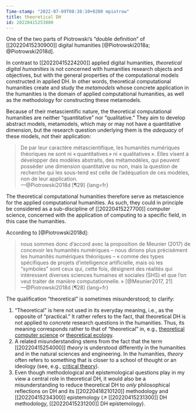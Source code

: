 ```yaml
---
Time-stamp: "2022-07-09T08:38:10+0200 mpiotrow"
title: theoretical DH
id: 20220415253800
---
```


One of the two parts of Piotrowski’s “double definition” of [[20220415230900]] digital humanities [@Piotrowski2018a; @Piotrowski2018d].

In contrast to [[20220415224200]] applied digital humanities, *theoretical digital humanities* is not concerned with humanities research objects and objectives, but with the general properties of the computational models constructed in applied DH.  In other words, theoretical computational humanities create and study the *metamodels* whose concrete application in the humanities is the domain of applied computational humanities, as well as the methodology for constructing these metamodels.

Because of their metascientific nature, the theoretical computational humanities are neither “quantitative” nor “qualitative.”  They aim to develop abstract models, metamodels, which may or may not have a quantitative dimension, but the research question underlying them is the *adequacy* of these models, not their application:

> De par leur caractère métascientifique, les humanités numériques théoriques ne sont ni « quantitatives » ni « qualitatives ». Elles visent à développer des modèles abstraits, des métamodèles, qui peuvent posséder une dimension quantitative ou non, mais la question de recherche qui les sous-tend est celle de l’adéquation de ces modèles, non de leur application.  
—@Piotrowski2018d [¶29]
{lang=fr}

The theoretical computational humanities therefore serve as metascience for the applied computational humanities.  As such, they could in principle be considered as a sub-discipline of [[20220415227700]] computer science, concerned with the application of computing to a specific field, in this case the humanities.

According to [@Piotrowski2018d]:

> nous sommes donc d’accord avec la proposition de Meunier (2017) de concevoir les humanités numériques – nous dirions plus précisément les humanités numériques théoriques – « comme des types spécifiques de projets d’intelligence artificielle, mais où les “symboles” sont ceux qui, cette fois, désignent des réalités qui intéressent diverses sciences humaines et sociales (SHS) et que l’on veut traiter de manière computationnelle. » [@Meunier2017, 21]  
—@Piotrowski2018d [¶28]
{lang=fr}

The qualification “theoretical” is sometimes misunderstood; to clarify:

1. “Theoretical” is here not used in its everyday meaning, i.e., as the opposite of “practical.”  It rather refers to the fact, that theoretical DH is not applied to *concrete* research questions in the humanities.  Thus, its meaning corresponds rather to that of “theoretical” in, e.g., [theoretical computer science](https://en.wikipedia.org/wiki/Theoretical_computer_science) or [theoretical ecology](https://en.wikipedia.org/wiki/Theoretical_ecology).
2. A related misunderstanding stems from the fact that the term [[20220415254000]] *theory* is understood differently in the humanities and in the natural sciences and engineering.  In the humanities, *theory* often refers to something that is closer to a school of thought or an ideology (see, e.g., [critical theory](https://en.wikipedia.org/wiki/Critical_theory)).
3. Even though methodological and epistemological questions play in my view a central role in theoretical DH, it would also be a misunderstanding to reduce theoretical DH to *only* philosophical reflections on DH and its [[20220418210120]] methodology and [[20220415234300]] epistemology (↗ [[20220415231300]] DH methodology, [[20220415231200]] DH epistemology).
